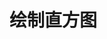 <!--
 * @Github       : https://github.com/superzhc/BigData-A-Question
 * @Author       : SUPERZHC
 * @CreateDate   : 2020-11-28 00:14:35
 * @LastEditTime : 2020-11-28 00:14:36
 * @Copyright 2020 SUPERZHC
-->
# 绘制直方图